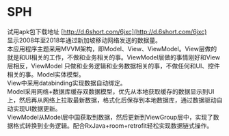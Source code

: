 # SPH
试用apk包下载地址 [http://d.6short.com/6jxc](http://d.6short.com/6jxc)<br>
显示2008年至2018年通过新加坡移动网络发送的数据量。<br>
本应用程序主题采用MVVM架构，即Model、View、ViewModel。View层做的就是和UI相关的工作，不做和业务相关的事。ViewModel层做的事情刚好和View层相反，ViewModel 只做和业务逻辑和业务数据相关的事，不做任何和UI、控件相关的事。Model实体模型。<br>
View中采用databinding实现数据自动绑定。<br>
Model采用网络+数据库缓存双数据模型，优先从本地获取缓存的数据显示到UI上，然后再从网络上拉取最新数据，格式化后保存到本地数据库，通过数据驱动自动实现UI数据更新。<br>
ViewModel从Model层中国获取到数据，然后更新到ViewGroup层中，实现了数据格式转换到业务逻辑。配合RxJava+room+retrofit轻松实现数据链式操作。<br>
